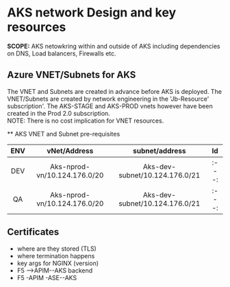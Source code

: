 # AKS network Design and key resources

**SCOPE:** AKS netowkring within and outside of AKS including dependencies on DNS, Load balancers, Firewalls etc.

## Azure VNET/Subnets for AKS

The VNET and Subnets are created in advance before AKS is deployed.
The VNET/Subnets are created by network engineering in the 'Jb-Resource' subscription'.  The AKS-STAGE and AKS-PROD vnets however have been created in the Prod 2.0 subscription.  
NOTE: There is no cost implication for VNET resources.

** AKS VNET and Subnet pre-requisites

| ENV | vNet/Address | subnet/address | Id|
|     :---:    |     :---:      |     :---:      |   :---:     |
| DEV   | Aks-nprod-vn/10.124.176.0/20     | Aks-dev-subnet/10.124.176.0/21    |    :---:     |
| QA     | Aks-nprod-vn/10.124.176.0/20       | Aks-dev-subnet/10.124.176.0/21      |    :---:     |

## Certificates 
- where are they stored (TLS)
- where termination happens
- key args for NGINX (version)
- F5 -->APIM--AKS backend
- F5 -APIM -ASE--AKS
